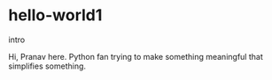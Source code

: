 # hello-world1
intro

Hi, Pranav here. Python fan trying to make something meaningful that simplifies something.

